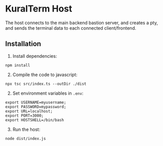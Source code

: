 # KuralTerm Host
The host connects to the main backend bastion server, and creates a pty, and sends the terminal data to each connected client/frontend.

## Installation
1. Install dependencies:
```
npm install
```

2. Compile the code to javascript:
```
npx tsc src/index.ts --outDir ./dist
```

2. Set environment variables in `.env`:
```
export USERNAME=myusername;
export PASSWORD=mypassword;
export URL=localhost;
export PORT=3000;
export HOSTSHELL=/bin/bash
```

3. Run the host:
```
node dist/index.js
```
